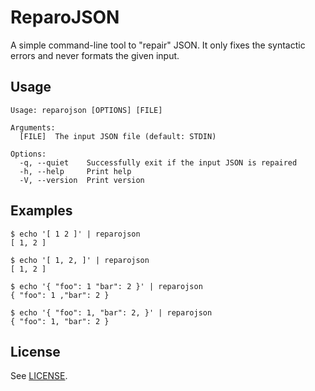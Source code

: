 # ReparoJSON

A simple command-line tool to "repair" JSON. It only fixes the syntactic errors and never formats the given input.



## Usage

```
Usage: reparojson [OPTIONS] [FILE]

Arguments:
  [FILE]  The input JSON file (default: STDIN)

Options:
  -q, --quiet    Successfully exit if the input JSON is repaired
  -h, --help     Print help
  -V, --version  Print version
```


## Examples

```
$ echo '[ 1 2 ]' | reparojson
[ 1, 2 ]

$ echo '[ 1, 2, ]' | reparojson
[ 1, 2 ]

$ echo '{ "foo": 1 "bar": 2 }' | reparojson
{ "foo": 1 ,"bar": 2 }

$ echo '{ "foo": 1, "bar": 2, }' | reparojson
{ "foo": 1, "bar": 2 }
```


## License

See [LICENSE](./LICENSE).
